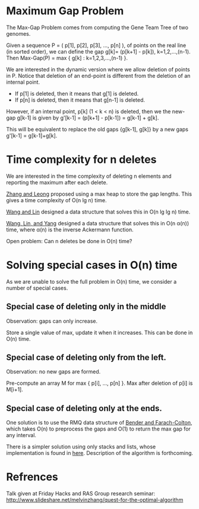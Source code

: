 # Maximum Gap Problem

The Max-Gap Problem comes from computing the Gene Team Tree of two genomes.

Given a sequence P = ( p[1], p[2], p[3], …, p[n] ), of points on the real line (in sorted order),
we can define the gap g[k]= (p[k+1] - p[k]), k=1,2,...,(n-1).
Then Max-Gap(P) = max { g[k] : k=1,2,3,...,(n-1) }.

We are interested in the dynamic version where we allow deletion of points in P. 
Notice that deletion of an end-point is different from the deletion of an internal point.
  
  * If p[1] is deleted, then it means that g[1] is deleted.
  * If p[n] is deleted, then it means that g[n-1] is deleted.

However, if an internal point, p[k] (1 < k < n) is deleted, then we the new-gap g[k-1]
is given by g'[k-1] = (p[k+1] - p[k-1]) = g[k-1] + g[k].

This will be equivalent to replace the old gaps {g[k-1], g[k]} by
a new gaps g'[k-1] = g[k-1]+g[k].

# Time complexity for n deletes

We are interested in the time complexity of deleting n elements and reporting the maximum after each delete.

[Zhang and Leong](http://online.liebertpub.com/doi/abs/10.1089/cmb.2009.0093) proposed using a max heap to store the gap lengths. This gives a time complexity of O(n lg n) time.

[Wang and Lin](http://ieeexplore.ieee.org/document/5654505/) designed a data structure that solves this in O(n lg lg n) time.

[Wang, Lin, and Yang](http://ieeexplore.ieee.org/document/6674301/) designed a data structure that solves this in O(n α(n)) time, where α(n) is the inverse Ackermann function.

Open problem: Can n deletes be done in O(n) time?

# Solving special cases in O(n) time

As we are unable to solve the full problem in O(n) time, we consider a number of special cases.

## Special case of deleting only in the middle

Observation: gaps can only increase.

Store a single value of max, update it when it increases. This can be done in O(n) time.

## Special case of deleting only from the left.

Observation: no new gaps are formed.

Pre-compute an array M for max { p[i], ..., p[n] }. Max after deletion of p[i] is M[i+1].

## Special case of deleting only at the ends.

One solution is to use the RMQ data structure of [Bender and
Farach-Colton](https://www3.cs.stonybrook.edu/~bender/newpub/BenderFa00-lca.pdf),
which takes O(n) to preprocess the gaps and O(1) to return the max gap for any
interval.

There is a simpler solution using only stacks and lists, whose implementation is found in [here](src/MaxGapNSV.java). Description of the algorithm is forthcoming.

# Refrences

Talk given at Friday Hacks and RAS Group research seminar: http://www.slideshare.net/melvinzhang/quest-for-the-optimal-algorithm
